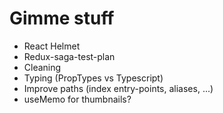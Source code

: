 # Gimme stuff

- React Helmet
- Redux-saga-test-plan
- Cleaning
- Typing (PropTypes vs Typescript)
- Improve paths (index entry-points, aliases, ...)
- useMemo for thumbnails?
